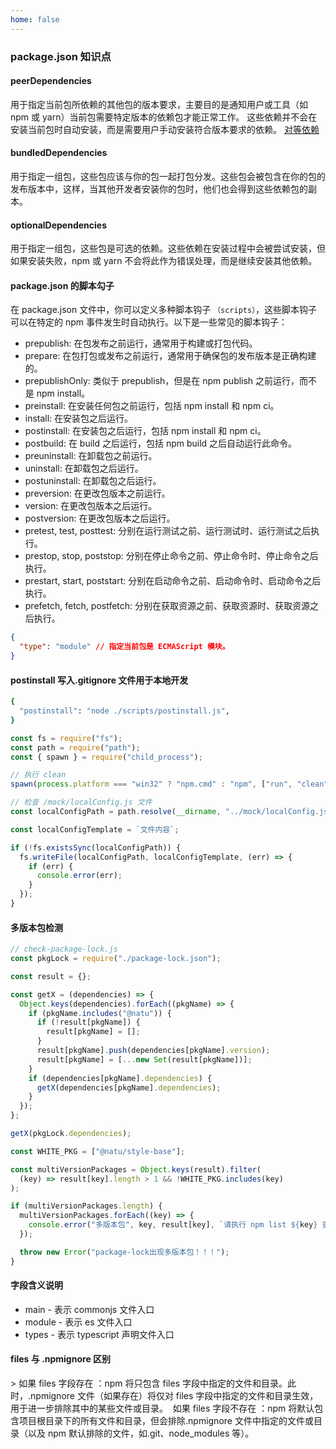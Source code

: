 ```yaml
---
home: false
---
```


### package.json 知识点

#### peerDependencies

用于指定当前包所依赖的其他包的版本要求，主要目的是通知用户或工具（如 npm 或 yarn）当前包需要特定版本的依赖包才能正常工作。 这些依赖并不会在安装当前包时自动安装，而是需要用户手动安装符合版本要求的依赖。
[对等依赖](https://zhuanlan.zhihu.com/p/666454541)

#### bundledDependencies

用于指定一组包，这些包应该与你的包一起打包分发。这些包会被包含在你的包的发布版本中，这样，当其他开发者安装你的包时，他们也会得到这些依赖包的副本。

#### optionalDependencies

用于指定一组包，这些包是可选的依赖。这些依赖在安装过程中会被尝试安装，但如果安装失败，npm 或 yarn 不会将此作为错误处理，而是继续安装其他依赖。

#### package.json 的脚本勾子

在 package.json 文件中，你可以定义多种脚本钩子 `（scripts）`，这些脚本钩子可以在特定的 npm 事件发生时自动执行。以下是一些常见的脚本钩子：

- prepublish: 在包发布之前运行，通常用于构建或打包代码。
- prepare: 在包打包或发布之前运行，通常用于确保包的发布版本是正确构建的。
- prepublishOnly: 类似于 prepublish，但是在 npm publish 之前运行，而不是 npm install。
- preinstall: 在安装任何包之前运行，包括 npm install 和 npm ci。
- install: 在安装包之后运行。
- postinstall: 在安装包之后运行，包括 npm install 和 npm ci。
- postbuild: 在 build 之后运行，包括 npm build 之后自动运行此命令。
- preuninstall: 在卸载包之前运行。
- uninstall: 在卸载包之后运行。
- postuninstall: 在卸载包之后运行。
- preversion: 在更改包版本之前运行。
- version: 在更改包版本之后运行。
- postversion: 在更改包版本之后运行。
- pretest, test, posttest: 分别在运行测试之前、运行测试时、运行测试之后执行。
- prestop, stop, poststop: 分别在停止命令之前、停止命令时、停止命令之后执行。
- prestart, start, poststart: 分别在启动命令之前、启动命令时、启动命令之后执行。
- prefetch, fetch, postfetch: 分别在获取资源之前、获取资源时、获取资源之后执行。

```json
{
  "type": "module" // 指定当前包是 ECMAScript 模块。
}
```

#### postinstall 写入.gitignore 文件用于本地开发

```bash
{
  "postinstall": "node ./scripts/postinstall.js",
}
```

```js
const fs = require("fs");
const path = require("path");
const { spawn } = require("child_process");

// 执行 clean
spawn(process.platform === "win32" ? "npm.cmd" : "npm", ["run", "clean"]);

// 检查 /mock/localConfig.js 文件
const localConfigPath = path.resolve(__dirname, "../mock/localConfig.js");

const localConfigTemplate = `文件内容`;

if (!fs.existsSync(localConfigPath)) {
  fs.writeFile(localConfigPath, localConfigTemplate, (err) => {
    if (err) {
      console.error(err);
    }
  });
}
```

#### 多版本包检测

```js
// check-package-lock.js
const pkgLock = require("./package-lock.json");

const result = {};

const getX = (dependencies) => {
  Object.keys(dependencies).forEach((pkgName) => {
    if (pkgName.includes("@natu")) {
      if (!result[pkgName]) {
        result[pkgName] = [];
      }
      result[pkgName].push(dependencies[pkgName].version);
      result[pkgName] = [...new Set(result[pkgName])];
    }
    if (dependencies[pkgName].dependencies) {
      getX(dependencies[pkgName].dependencies);
    }
  });
};

getX(pkgLock.dependencies);

const WHITE_PKG = ["@natu/style-base"];

const multiVersionPackages = Object.keys(result).filter(
  (key) => result[key].length > 1 && !WHITE_PKG.includes(key)
);

if (multiVersionPackages.length) {
  multiVersionPackages.forEach((key) => {
    console.error("多版本包", key, result[key], `请执行 npm list ${key} 查看详情`);
  });

  throw new Error("package-lock出现多版本包！！！");
}
```

#### 字段含义说明

- main - 表示 commonjs 文件入口
- module - 表示 es 文件入口
- types - 表示 typescript 声明文件入口

#### files 与 .npmignore 区别

‌> 如果 files 字段存在 ‌：npm 将只包含 files 字段中指定的文件和目录。此时，.npmignore 文件（如果存在）将仅对 files 字段中指定的文件和目录生效，用于进一步排除其中的某些文件或目录。
‌ 如果 files 字段不存在 ‌：npm 将默认包含项目根目录下的所有文件和目录，但会排除.npmignore 文件中指定的文件或目录（以及 npm 默认排除的文件，如.git、node_modules 等）。
